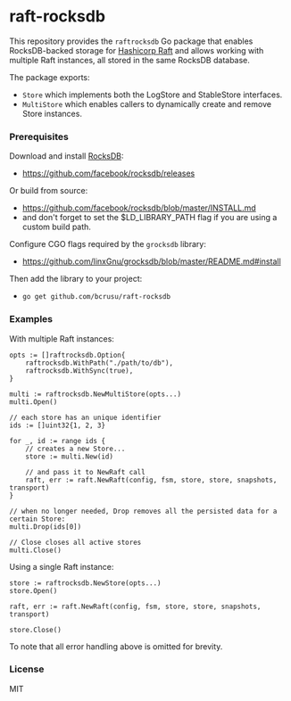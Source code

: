 raft-rocksdb
========

This repository provides the `raftrocksdb` Go package that enables RocksDB-backed storage for [Hashicorp Raft](https://github.com/hashicorp/raft) and allows working with multiple Raft instances, all stored in the same RocksDB database.

The package exports:
 - `Store` which implements both the LogStore and StableStore interfaces.
 - `MultiStore` which enables callers to dynamically create and remove Store instances.

### Prerequisites

Download and install [RocksDB](https://github.com/facebook/rocksdb):
 - https://github.com/facebook/rocksdb/releases

Or build from source:
 - https://github.com/facebook/rocksdb/blob/master/INSTALL.md
 - and don't forget to set the $LD_LIBRARY_PATH flag if you are using a custom build path.

Configure CGO flags required by the `grocksdb` library:
 - https://github.com/linxGnu/grocksdb/blob/master/README.md#install

Then add the library to your project:
 - `go get github.com/bcrusu/raft-rocksdb`

### Examples

With multiple Raft instances:
```golang
opts := []raftrocksdb.Option{
    raftrocksdb.WithPath("./path/to/db"),
    raftrocksdb.WithSync(true),
}

multi := raftrocksdb.NewMultiStore(opts...)
multi.Open()

// each store has an unique identifier
ids := []uint32{1, 2, 3}

for _, id := range ids {
    // creates a new Store...
    store := multi.New(id)

    // and pass it to NewRaft call
    raft, err := raft.NewRaft(config, fsm, store, store, snapshots, transport)
}

// when no longer needed, Drop removes all the persisted data for a certain Store:
multi.Drop(ids[0])

// Close closes all active stores
multi.Close()
```

Using a single Raft instance:
```golang
store := raftrocksdb.NewStore(opts...)
store.Open()

raft, err := raft.NewRaft(config, fsm, store, store, snapshots, transport)

store.Close()
```
To note that all error handling above is omitted for brevity.

### License

MIT
